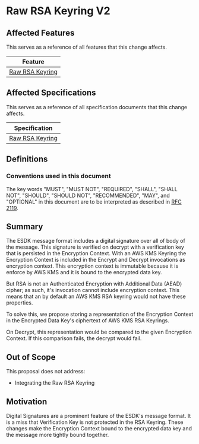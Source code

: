 [//]: # "Copyright Amazon.com Inc. or its affiliates. All Rights Reserved."
[//]: # "SPDX-License-Identifier: CC-BY-SA-4.0"

# Raw RSA Keyring V2

## Affected Features

This serves as a reference of all features that this change affects.

| Feature                                               |
| ----------------------------------------------------- |
| [Raw RSA Keyring](../../framework/raw-rsa-keyring.md) |

## Affected Specifications

This serves as a reference of all specification documents that this change affects.

| Specification                                                  |
| -------------------------------------------------------------- |
| [Raw RSA Keyring](../../framework/aws-kms/aws-kms-rsa-keyring) |

## Definitions

### Conventions used in this document

The key words
"MUST", "MUST NOT", "REQUIRED", "SHALL", "SHALL NOT",
"SHOULD", "SHOULD NOT", "RECOMMENDED", "MAY", and "OPTIONAL"
in this document are to be interpreted as described in
[RFC 2119](https://tools.ietf.org/html/rfc2119).

## Summary

The ESDK message format includes a digital signature over all of body of the message.
This signature is verified on decrypt with a verification key that is
persisted in the Encryption Context.
With an AWS KMS Keyring
the Encryption Context is included in the
Encrypt and Decrypt invocations as encryption context.
This encryption context is immutable
because it is enforce by AWS KMS
and it is bound to the encrypted data key.

But RSA is not an Authenticated Encryption with Additional Data (AEAD) cipher;
as such, it's invocation cannot include encryption context.
This means that an by default an AWS KMS RSA keyring
would not have these properties.

To solve this,
we propose storing a representation of the Encryption Context in
the Encrypted Data Key's ciphertext of AWS KMS RSA Keyrings.

On Decrypt,
this representation would be compared to the given Encryption Context.
If this comparison fails, the decrypt would fail.

## Out of Scope

This proposal does not address:

- Integrating the Raw RSA Keyring

## Motivation

Digital Signatures are a prominent feature of the ESDK's message format.
It is a miss that Verification Key is not protected in the RSA Keyring.
These changes make the Encryption Context bound to the encrypted data key
and the message more tightly bound together.
